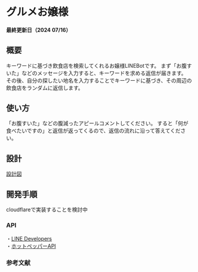 # グルメお嬢様
#### 最終更新日（2024 07/16）
## 概要
キーワードに基づき飲食店を検索してくれるお嬢様LINEBotです。
まず「お腹すいた」などのメッセージを入力すると、キーワードを求める返信が届きます。
その後、自分の探したい地名を入力することでキーワードに基づき、その周辺の飲食店をランダムに返信します。

## 使い方
「お腹すいた」などの腹減ったアピールコメントしてください。
すると「何が食べたいですの」と返信が返ってくるので、返信の流れに沿って答えてください。

## 設計
[設計図](https://drive.google.com/drive/u/0/folders/1CLCeQtipF-mGKyMTp7uNTOTFXJI2gmcw)

## 開発手順
cloudflareで実装することを検討中

### API
・[LINE Developers](https://developers.line.biz/ja/reference/messaging-api/#messages)<br>
・[ホットペッパーAPI](https://webservice.recruit.co.jp/doc/hotpepper/reference.html)<br>

### 参考文献
